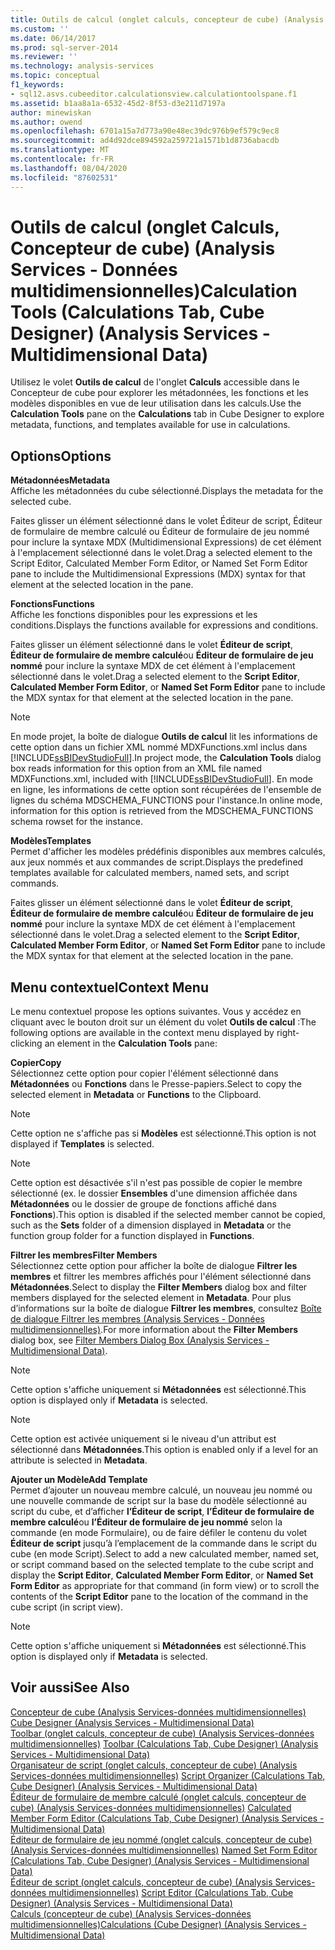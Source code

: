 ```yaml
---
title: Outils de calcul (onglet calculs, concepteur de cube) (Analysis Services-données multidimensionnelles) | Microsoft Docs
ms.custom: ''
ms.date: 06/14/2017
ms.prod: sql-server-2014
ms.reviewer: ''
ms.technology: analysis-services
ms.topic: conceptual
f1_keywords:
- sql12.asvs.cubeeditor.calculationsview.calculationtoolspane.f1
ms.assetid: b1aa8a1a-6532-45d2-8f53-d3e211d7197a
author: minewiskan
ms.author: owend
ms.openlocfilehash: 6701a15a7d773a90e48ec39dc976b9ef579c9ec8
ms.sourcegitcommit: ad4d92dce894592a259721a1571b1d8736abacdb
ms.translationtype: MT
ms.contentlocale: fr-FR
ms.lasthandoff: 08/04/2020
ms.locfileid: "87602531"
---
```

# <a name="calculation-tools-calculations-tab-cube-designer-analysis-services---multidimensional-data"></a><span data-ttu-id="29a46-102">Outils de calcul (onglet Calculs, Concepteur de cube) (Analysis Services - Données multidimensionnelles)</span><span class="sxs-lookup"><span data-stu-id="29a46-102">Calculation Tools (Calculations Tab, Cube Designer) (Analysis Services - Multidimensional Data)</span></span>
  <span data-ttu-id="29a46-103">Utilisez le volet **Outils de calcul** de l'onglet **Calculs** accessible dans le Concepteur de cube pour explorer les métadonnées, les fonctions et les modèles disponibles en vue de leur utilisation dans les calculs.</span><span class="sxs-lookup"><span data-stu-id="29a46-103">Use the **Calculation Tools** pane on the **Calculations** tab in Cube Designer to explore metadata, functions, and templates available for use in calculations.</span></span>  
  
## <a name="options"></a><span data-ttu-id="29a46-104">Options</span><span class="sxs-lookup"><span data-stu-id="29a46-104">Options</span></span>  
 <span data-ttu-id="29a46-105">**Métadonnées**</span><span class="sxs-lookup"><span data-stu-id="29a46-105">**Metadata**</span></span>  
 <span data-ttu-id="29a46-106">Affiche les métadonnées du cube sélectionné.</span><span class="sxs-lookup"><span data-stu-id="29a46-106">Displays the metadata for the selected cube.</span></span>  
  
 <span data-ttu-id="29a46-107">Faites glisser un élément sélectionné dans le volet Éditeur de script, Éditeur de formulaire de membre calculé ou Éditeur de formulaire de jeu nommé pour inclure la syntaxe MDX (Multidimensional Expressions) de cet élément à l'emplacement sélectionné dans le volet.</span><span class="sxs-lookup"><span data-stu-id="29a46-107">Drag a selected element to the Script Editor, Calculated Member Form Editor, or Named Set Form Editor pane to include the Multidimensional Expressions (MDX) syntax for that element at the selected location in the pane.</span></span>  
  
 <span data-ttu-id="29a46-108">**Fonctions**</span><span class="sxs-lookup"><span data-stu-id="29a46-108">**Functions**</span></span>  
 <span data-ttu-id="29a46-109">Affiche les fonctions disponibles pour les expressions et les conditions.</span><span class="sxs-lookup"><span data-stu-id="29a46-109">Displays the functions available for expressions and conditions.</span></span>  
  
 <span data-ttu-id="29a46-110">Faites glisser un élément sélectionné dans le volet **Éditeur de script**, **Éditeur de formulaire de membre calculé**ou **Éditeur de formulaire de jeu nommé** pour inclure la syntaxe MDX de cet élément à l'emplacement sélectionné dans le volet.</span><span class="sxs-lookup"><span data-stu-id="29a46-110">Drag a selected element to the **Script Editor**, **Calculated Member Form Editor**, or **Named Set Form Editor** pane to include the MDX syntax for that element at the selected location in the pane.</span></span>  
  
> [!NOTE]  
>  <span data-ttu-id="29a46-111">En mode projet, la boîte de dialogue **Outils de calcul** lit les informations de cette option dans un fichier XML nommé MDXFunctions.xml inclus dans [!INCLUDE[ssBIDevStudioFull](../includes/ssbidevstudiofull-md.md)].</span><span class="sxs-lookup"><span data-stu-id="29a46-111">In project mode, the **Calculation Tools** dialog box reads information for this option from an XML file named MDXFunctions.xml, included with [!INCLUDE[ssBIDevStudioFull](../includes/ssbidevstudiofull-md.md)].</span></span> <span data-ttu-id="29a46-112">En mode en ligne, les informations de cette option sont récupérées de l'ensemble de lignes du schéma MDSCHEMA_FUNCTIONS pour l'instance.</span><span class="sxs-lookup"><span data-stu-id="29a46-112">In online mode, information for this option is retrieved from the MDSCHEMA_FUNCTIONS schema rowset for the instance.</span></span>  
  
 <span data-ttu-id="29a46-113">**Modèles**</span><span class="sxs-lookup"><span data-stu-id="29a46-113">**Templates**</span></span>  
 <span data-ttu-id="29a46-114">Permet d'afficher les modèles prédéfinis disponibles aux membres calculés, aux jeux nommés et aux commandes de script.</span><span class="sxs-lookup"><span data-stu-id="29a46-114">Displays the predefined templates available for calculated members, named sets, and script commands.</span></span>  
  
 <span data-ttu-id="29a46-115">Faites glisser un élément sélectionné dans le volet **Éditeur de script**, **Éditeur de formulaire de membre calculé**ou **Éditeur de formulaire de jeu nommé** pour inclure la syntaxe MDX de cet élément à l'emplacement sélectionné dans le volet.</span><span class="sxs-lookup"><span data-stu-id="29a46-115">Drag a selected element to the **Script Editor**, **Calculated Member Form Editor**, or **Named Set Form Editor** pane to include the MDX syntax for that element at the selected location in the pane.</span></span>  
  
## <a name="context-menu"></a><span data-ttu-id="29a46-116">Menu contextuel</span><span class="sxs-lookup"><span data-stu-id="29a46-116">Context Menu</span></span>  
 <span data-ttu-id="29a46-117">Le menu contextuel propose les options suivantes. Vous y accédez en cliquant avec le bouton droit sur un élément du volet **Outils de calcul** :</span><span class="sxs-lookup"><span data-stu-id="29a46-117">The following options are available in the context menu displayed by right-clicking an element in the **Calculation Tools** pane:</span></span>  
  
 <span data-ttu-id="29a46-118">**Copier**</span><span class="sxs-lookup"><span data-stu-id="29a46-118">**Copy**</span></span>  
 <span data-ttu-id="29a46-119">Sélectionnez cette option pour copier l'élément sélectionné dans **Métadonnées** ou **Fonctions** dans le Presse-papiers.</span><span class="sxs-lookup"><span data-stu-id="29a46-119">Select to copy the selected element in **Metadata** or **Functions** to the Clipboard.</span></span>  
  
> [!NOTE]  
>  <span data-ttu-id="29a46-120"> Cette option ne s'affiche pas si **Modèles** est sélectionné.</span><span class="sxs-lookup"><span data-stu-id="29a46-120">This option is not displayed if **Templates** is selected.</span></span>  
  
> [!NOTE]  
>  <span data-ttu-id="29a46-121"> Cette option est désactivée s'il n'est pas possible de copier le membre sélectionné (ex. le dossier **Ensembles** d'une dimension affichée dans **Métadonnées** ou le dossier de groupe de fonctions affiché dans **Fonctions**).</span><span class="sxs-lookup"><span data-stu-id="29a46-121">This option is disabled if the selected member cannot be copied, such as the **Sets** folder of a dimension displayed in **Metadata** or the function group folder for a function displayed in **Functions**.</span></span>  
  
 <span data-ttu-id="29a46-122">**Filtrer les membres**</span><span class="sxs-lookup"><span data-stu-id="29a46-122">**Filter Members**</span></span>  
 <span data-ttu-id="29a46-123">Sélectionnez cette option pour afficher la boîte de dialogue **Filtrer les membres** et filtrer les membres affichés pour l'élément sélectionné dans **Métadonnées**.</span><span class="sxs-lookup"><span data-stu-id="29a46-123">Select to display the **Filter Members** dialog box and filter members displayed for the selected element in **Metadata**.</span></span> <span data-ttu-id="29a46-124">Pour plus d’informations sur la boîte de dialogue **Filtrer les membres**, consultez [Boîte de dialogue Filtrer les membres &#40;Analysis Services - Données multidimensionnelles&#41;](filter-members-dialog-box-analysis-services-multidimensional-data.md).</span><span class="sxs-lookup"><span data-stu-id="29a46-124">For more information about the **Filter Members** dialog box, see [Filter Members Dialog Box &#40;Analysis Services - Multidimensional Data&#41;](filter-members-dialog-box-analysis-services-multidimensional-data.md).</span></span>  
  
> [!NOTE]  
>  <span data-ttu-id="29a46-125"> Cette option s'affiche uniquement si **Métadonnées** est sélectionné.</span><span class="sxs-lookup"><span data-stu-id="29a46-125">This option is displayed only if **Metadata** is selected.</span></span>  
  
> [!NOTE]  
>  <span data-ttu-id="29a46-126"> Cette option est activée uniquement si le niveau d'un attribut est sélectionné dans **Métadonnées**.</span><span class="sxs-lookup"><span data-stu-id="29a46-126">This option is enabled only if a level for an attribute is selected in **Metadata**.</span></span>  
  
 <span data-ttu-id="29a46-127">**Ajouter un Modèle**</span><span class="sxs-lookup"><span data-stu-id="29a46-127">**Add Template**</span></span>  
 <span data-ttu-id="29a46-128">Permet d’ajouter un nouveau membre calculé, un nouveau jeu nommé ou une nouvelle commande de script sur la base du modèle sélectionné au script du cube, et d’afficher **l’Éditeur de script**, **l’Éditeur de formulaire de membre calculé**ou **l’Éditeur de formulaire de jeu nommé** selon la commande (en mode Formulaire), ou de faire défiler le contenu du volet **Éditeur de script** jusqu’à l’emplacement de la commande dans le script du cube (en mode Script).</span><span class="sxs-lookup"><span data-stu-id="29a46-128">Select to add a new calculated member, named set, or script command based on the selected template to the cube script and display the **Script Editor**, **Calculated Member Form Editor**, or **Named Set Form Editor** as appropriate for that command (in form view) or to scroll the contents of the **Script Editor** pane to the location of the command in the cube script (in script view).</span></span>  
  
> [!NOTE]  
>  <span data-ttu-id="29a46-129"> Cette option s'affiche uniquement si **Métadonnées** est sélectionné.</span><span class="sxs-lookup"><span data-stu-id="29a46-129">This option is displayed only if **Metadata** is selected.</span></span>  
  
## <a name="see-also"></a><span data-ttu-id="29a46-130">Voir aussi</span><span class="sxs-lookup"><span data-stu-id="29a46-130">See Also</span></span>  
 <span data-ttu-id="29a46-131">[Concepteur de cube &#40;Analysis Services-données multidimensionnelles&#41;](cube-designer-analysis-services-multidimensional-data.md) </span><span class="sxs-lookup"><span data-stu-id="29a46-131">[Cube Designer &#40;Analysis Services - Multidimensional Data&#41;](cube-designer-analysis-services-multidimensional-data.md) </span></span>  
 <span data-ttu-id="29a46-132">[Toolbar &#40;onglet calculs, concepteur de cube&#41; &#40;Analysis Services-données multidimensionnelles&#41;](toolbar-calculations-tab-cube-designer-analysis-services-multidimensional-data.md) </span><span class="sxs-lookup"><span data-stu-id="29a46-132">[Toolbar &#40;Calculations Tab, Cube Designer&#41; &#40;Analysis Services - Multidimensional Data&#41;](toolbar-calculations-tab-cube-designer-analysis-services-multidimensional-data.md) </span></span>  
 <span data-ttu-id="29a46-133">[Organisateur de script &#40;onglet calculs, concepteur de cube&#41; &#40;Analysis Services-données multidimensionnelles&#41;](script-organizer-cube-designer-analysis-services-multidimensional-data.md) </span><span class="sxs-lookup"><span data-stu-id="29a46-133">[Script Organizer &#40;Calculations Tab, Cube Designer&#41; &#40;Analysis Services - Multidimensional Data&#41;](script-organizer-cube-designer-analysis-services-multidimensional-data.md) </span></span>  
 <span data-ttu-id="29a46-134">[Éditeur de formulaire de membre calculé &#40;onglet calculs, concepteur de cube&#41; &#40;Analysis Services-données multidimensionnelles&#41;](calculated-member-form-editor-cube-designer-analysis-services-multidimensional-data.md) </span><span class="sxs-lookup"><span data-stu-id="29a46-134">[Calculated Member Form Editor &#40;Calculations Tab, Cube Designer&#41; &#40;Analysis Services - Multidimensional Data&#41;](calculated-member-form-editor-cube-designer-analysis-services-multidimensional-data.md) </span></span>  
 <span data-ttu-id="29a46-135">[Éditeur de formulaire de jeu nommé &#40;onglet calculs, concepteur de cube&#41; &#40;Analysis Services-données multidimensionnelles&#41;](named-set-form-editor-cube-designer-analysis-services-multidimensional-data.md) </span><span class="sxs-lookup"><span data-stu-id="29a46-135">[Named Set Form Editor &#40;Calculations Tab, Cube Designer&#41; &#40;Analysis Services - Multidimensional Data&#41;](named-set-form-editor-cube-designer-analysis-services-multidimensional-data.md) </span></span>  
 <span data-ttu-id="29a46-136">[Éditeur de script &#40;onglet calculs, concepteur de cube&#41; &#40;Analysis Services-données multidimensionnelles&#41;](script-editor-calculations-cube-designer-analysis-services-multidimensional-data.md) </span><span class="sxs-lookup"><span data-stu-id="29a46-136">[Script Editor &#40;Calculations Tab, Cube Designer&#41; &#40;Analysis Services - Multidimensional Data&#41;](script-editor-calculations-cube-designer-analysis-services-multidimensional-data.md) </span></span>  
 [<span data-ttu-id="29a46-137">Calculs &#40;concepteur de cube&#41; &#40;Analysis Services-données multidimensionnelles&#41;</span><span class="sxs-lookup"><span data-stu-id="29a46-137">Calculations &#40;Cube Designer&#41; &#40;Analysis Services - Multidimensional Data&#41;</span></span>](calculations-cube-designer-analysis-services-multidimensional-data.md)  
  
  
